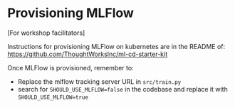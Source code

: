 # Provisioning MLFlow

[For workshop facilitators]

Instructions for provisioning MLFlow on kubernetes are in the README of: https://github.com/ThoughtWorksInc/ml-cd-starter-kit

Once MLFlow is provisioned, remember to:
- Replace the mlflow tracking server URL in `src/train.py`
- search for `SHOULD_USE_MLFLOW=false` in the codebase and replace it with `SHOULD_USE_MLFLOW=true`